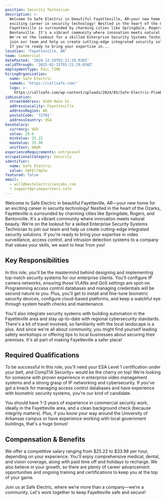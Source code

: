 ```yaml
---
position: Security Technician
description: >-
  Welcome to Safe Electric in beautiful Fayetteville, AR—your new home for an
  exciting career in security technology! Nestled in the heart of the Ozarks,
  Fayetteville is surrounded by charming cities like Springdale, Rogers, and
  Bentonville. It's a vibrant community where innovation meets natural beauty.
  We're on the lookout for a skilled Enterprise Security Systems Technician to
  join our team and help us create cutting-edge integrated security solutions.
  If you're ready to bring your expertise in...
location: 'Fayetteville, AR'
team: Commercial
datePosted: '2024-12-28T01:21:29.030Z'
validThrough: '2025-01-31T01:21:29.030Z'
employmentType: FULL_TIME
hiringOrganization:
  name: Safe Electric
  sameAs: 'https://callsafe.com/'
  logo: >-
    https://callsafe.com/wp-content/uploads/2024/05/Safe-Electric-Plumbing-Logo.png.webp
jobLocation:
  streetAddress: 9169 Main St.
  addressLocality: Fayetteville
  addressRegion: AR
  postalCode: '72701'
  addressCountry: USA
baseSalary:
  currency: USD
  value: 29.6
  minValue: 25.22
  maxValue: 33.98
  unitText: HOUR
experienceRequirements: entryLevel
occupationalCategory: Security
identifier:
  name: Safe Electric
  value: SAFEl7dp5w
featured: false
email:
  - will@bestelectricianjobs.com
  - support@primepartners.info
---
```




Welcome to Safe Electric in beautiful Fayetteville, AR—your new home for an exciting career in security technology! Nestled in the heart of the Ozarks, Fayetteville is surrounded by charming cities like Springdale, Rogers, and Bentonville. It's a vibrant community where innovation meets natural beauty. We're on the lookout for a skilled Enterprise Security Systems Technician to join our team and help us create cutting-edge integrated security solutions. If you're ready to bring your expertise in video surveillance, access control, and intrusion detection systems to a company that values your skills, we want to hear from you!

## Key Responsibilities
In this role, you'll be the mastermind behind designing and implementing top-notch security systems for our enterprise clients. You'll configure IP camera networks, ensuring those VLANs and QoS settings are spot-on. Programming access control databases and managing credentials will be second nature to you. Plus, you'll get to install and fine-tune biometric security devices, configure cloud-based platforms, and keep a watchful eye through system health checks and maintenance.

You'll also integrate security systems with building automation in the Fayetteville area and stay up-to-date with regional cybersecurity standards. There's a bit of travel involved, so familiarity with the local landscape is a plus. And since we're all about community, you might find yourself leading safety workshops or offering tips to local businesses about securing their premises. It's all part of making Fayetteville a safer place!

## Required Qualifications
To be successful in this role, you'll need your ESA Level 1 certification under your belt, and CompTIA Security+ would be the cherry on top! We’re looking for someone with proven experience in enterprise video management systems and a strong grasp of IP networking and cybersecurity. If you've got a knack for managing access control databases and have experience with biometric security systems, you're our kind of candidate.

You should have 1-3 years of experience in commercial security work, ideally in the Fayetteville area, and a clean background check (because integrity matters). Plus, if you know your way around the University of Arkansas campus or have experience working with local government buildings, that's a huge bonus!

## Compensation & Benefits
We offer a competitive salary ranging from $25.22 to $33.98 per hour, depending on your experience. You'll enjoy comprehensive medical, dental, and vision coverage, along with paid time off and holidays to recharge. We also believe in your growth, so there are plenty of career advancement opportunities and ongoing training and certifications to keep you at the top of your game.

Join us at Safe Electric, where we’re more than a company—we’re a community. Let's work together to keep Fayetteville safe and secure!
